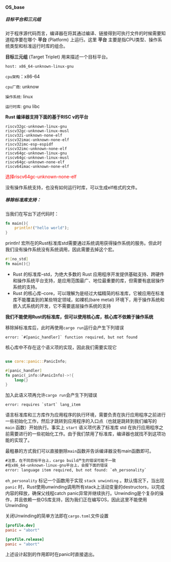 #### OS_base

##### 目标平台和三元组

对于程序源代码而言，编译器在将其通过编译、链接得到可执行文件的时候需要知道程序要在哪个 **平台** (Platform) 上运行。这里 **平台** 主要是指CPU类型、操作系统类型和标准运行时库的组合。

 **目标三元组** (Target Triplet) 用来描述一个目标平台。

```
host: x86_64-unknown-linux-gnu
```

`cpu架构`：x86-64

`cpu厂商`: unknow

`操作系统`: linux

`运行时库`: gnu libc

**Rust 编译器支持下面的基于RISC v的平台**

```
riscv32gc-unknown-linux-gnu
riscv32gc-unknown-linux-musl
riscv32i-unknown-none-elf
riscv32imac-unknown-none-elf
riscv32imc-esp-espidf
riscv32imc-unknown-none-elf
riscv64gc-unknown-linux-gnu
riscv64gc-unknown-linux-musl
riscv64gc-unknown-none-elf
riscv64imac-unknown-none-elf
```

<font color ='red '>选择riscv64gc-unknown-none-elf</font>

没有操作系统支持，也没有如何运行时库，可以生成elf格式的文件。

##### 移除标准库支持：

当我们在写出下述代码时：

```rust
fn main(){
    println!("hello world");
}
```

println! 宏所在的Rust标准库std需要通过系统调用获得操作系统的服务。但此时我们没有操作系统没有系统调用，因此需要去掉这个宏。

```rust
#![no_std]
fn main(){}
```

- Rust 的标准库–std，为绝大多数的 Rust 应用程序开发提供基础支持、跨硬件和操作系统平台支持，是应用范围最广、地位最重要的库，但需要有底层操作系统的支持。
- Rust 的核心库–core，可以理解为是经过大幅精简的标准库，它被应用在标准库不能覆盖到的某些特定领域，如裸机(bare metal) 环境下，用于操作系统和嵌入式系统的开发，它不需要底层操作系统的支持

**我们不能使用Rust的标准库，但可以使用核心库，核心库不依赖于操作系统**

移除掉标准库后，此时再使用`cargo run`运行会产生下列错误

```
error: `#[panic_handler]` function required, but not found
```

核心库中不存在这个语义项的实现，因此我们需要实现它

```rust

use core::panic::PanicInfo;

#[panic_handler]
fn panic(_info:&PanicInfo)->!{
    loop{}
}
```

加入此语义项再允许`cargo run`会产生下列错误

```
error: requires `start` lang_item
```

语言标准库和三方库作为应用程序的执行环境，需要负责在执行应用程序之前进行一些初始化工作，然后才跳转到应用程序的入口点（也就是跳转到我们编写的 `main` 函数）开始执行。事实上 `start` 语义项代表了标准库 std 在执行应用程序之前需要进行的一些初始化工作。由于我们禁用了标准库，编译器也就找不到这项功能的实现了。

最粗暴的方式我们可以直接删除`main`函数并告诉编译器没有main函数即可。



```txt
#注意，在不同目标平台上，cargo build产生的错误可能不一致
#在x86_64-unknown-linux-gnu平台上，会报下面的错误
error: language item required, but not found: `eh_personality`
```

`eh_personality` 标记一个函数用于实现 `stack unwinding` 。默认情况下，当出现 `panic` 时，Rust使用unwinding调用所有stack上活动变量的destructors，以完成内容的释放，确保父线程catch panic异常并继续执行。Unwinding是个复杂的操作，并且依赖一些OS库支持，因为我们正在编写OS，因此这里不能使用Unwinding

关闭Unwinding的简单方法即在`cargo.toml`文件设置

```toml
[profile.dev]
panic = "abort"

[profile.release]
panic = "abort"
```

上述设计起到的作用即时在panic时直接退出。

